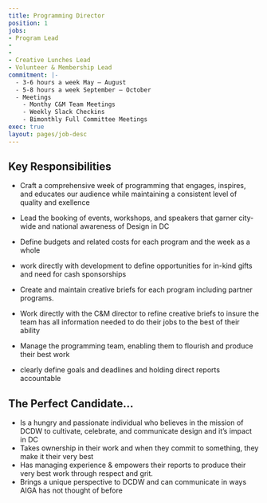 ```yaml
---
title: Programming Director
position: 1
jobs:
- Program Lead
- 
- 
- Creative Lunches Lead
- Volunteer & Membership Lead
commitment: |-
  - 3-6 hours a week May – August
  - 5-8 hours a week September – October
  - Meetings
    - Monthy C&M Team Meetings
    - Weekly Slack Checkins
    - Bimonthly Full Committee Meetings
exec: true
layout: pages/job-desc
---
```


## Key Responsibilities

* Craft a comprehensive week of programming that engages, inspires, and educates our audience while maintaining a consistent level of quality and exellence

* Lead the booking of events, workshops, and speakers that garner city-wide and national awareness of Design in DC

* Define budgets and related costs for each program and the week as a whole

* work directly with development to define opportunities for in-kind gifts and need for cash sponsorships

* Create and maintain creative briefs for each program including partner programs.

* Work directly with the C&M director to refine creative briefs to insure the team has all information needed to do their jobs to the best of their ability

* Manage the programming team, enabling them to flourish and produce their best work

* clearly define goals and deadlines and holding direct reports accountable

## The Perfect Candidate…
* Is a hungry and passionate individual who believes in the mission of DCDW to cultivate, celebrate, and communicate design and it’s impact in DC
* Takes ownership in their work and when they commit to something, they make it their very best
* Has managing experience & empowers their reports to produce their very best work through respect and grit. 
* Brings a unique perspective to DCDW and can communicate in ways AIGA has not thought of before